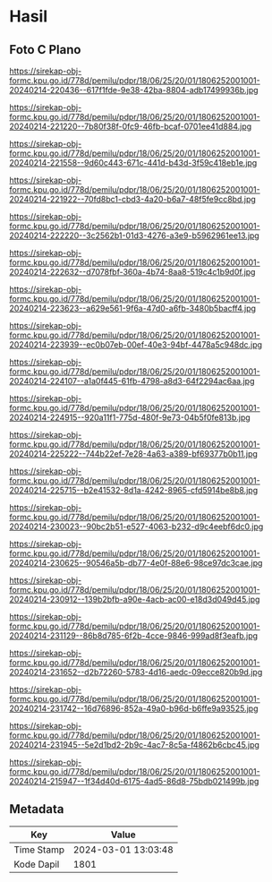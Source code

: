# Hasil

## Foto C Plano

https://sirekap-obj-formc.kpu.go.id/778d/pemilu/pdpr/18/06/25/20/01/1806252001001-20240214-220436--617f1fde-9e38-42ba-8804-adb17499936b.jpg

https://sirekap-obj-formc.kpu.go.id/778d/pemilu/pdpr/18/06/25/20/01/1806252001001-20240214-221220--7b80f38f-0fc9-46fb-bcaf-0701ee41d884.jpg

https://sirekap-obj-formc.kpu.go.id/778d/pemilu/pdpr/18/06/25/20/01/1806252001001-20240214-221558--9d60c443-671c-441d-b43d-3f59c418eb1e.jpg

https://sirekap-obj-formc.kpu.go.id/778d/pemilu/pdpr/18/06/25/20/01/1806252001001-20240214-221922--70fd8bc1-cbd3-4a20-b6a7-48f5fe9cc8bd.jpg

https://sirekap-obj-formc.kpu.go.id/778d/pemilu/pdpr/18/06/25/20/01/1806252001001-20240214-222220--3c2562b1-01d3-4276-a3e9-b5962961ee13.jpg

https://sirekap-obj-formc.kpu.go.id/778d/pemilu/pdpr/18/06/25/20/01/1806252001001-20240214-222632--d7078fbf-360a-4b74-8aa8-519c4c1b9d0f.jpg

https://sirekap-obj-formc.kpu.go.id/778d/pemilu/pdpr/18/06/25/20/01/1806252001001-20240214-223623--a629e561-9f6a-47d0-a6fb-3480b5bacff4.jpg

https://sirekap-obj-formc.kpu.go.id/778d/pemilu/pdpr/18/06/25/20/01/1806252001001-20240214-223939--ec0b07eb-00ef-40e3-94bf-4478a5c948dc.jpg

https://sirekap-obj-formc.kpu.go.id/778d/pemilu/pdpr/18/06/25/20/01/1806252001001-20240214-224107--a1a0f445-61fb-4798-a8d3-64f2294ac6aa.jpg

https://sirekap-obj-formc.kpu.go.id/778d/pemilu/pdpr/18/06/25/20/01/1806252001001-20240214-224915--920a11f1-775d-480f-9e73-04b5f0fe813b.jpg

https://sirekap-obj-formc.kpu.go.id/778d/pemilu/pdpr/18/06/25/20/01/1806252001001-20240214-225222--744b22ef-7e28-4a63-a389-bf69377b0b11.jpg

https://sirekap-obj-formc.kpu.go.id/778d/pemilu/pdpr/18/06/25/20/01/1806252001001-20240214-225715--b2e41532-8d1a-4242-8965-cfd5914be8b8.jpg

https://sirekap-obj-formc.kpu.go.id/778d/pemilu/pdpr/18/06/25/20/01/1806252001001-20240214-230023--90bc2b51-e527-4063-b232-d9c4eebf6dc0.jpg

https://sirekap-obj-formc.kpu.go.id/778d/pemilu/pdpr/18/06/25/20/01/1806252001001-20240214-230625--90546a5b-db77-4e0f-88e6-98ce97dc3cae.jpg

https://sirekap-obj-formc.kpu.go.id/778d/pemilu/pdpr/18/06/25/20/01/1806252001001-20240214-230912--139b2bfb-a90e-4acb-ac00-e18d3d049d45.jpg

https://sirekap-obj-formc.kpu.go.id/778d/pemilu/pdpr/18/06/25/20/01/1806252001001-20240214-231129--86b8d785-6f2b-4cce-9846-999ad8f3eafb.jpg

https://sirekap-obj-formc.kpu.go.id/778d/pemilu/pdpr/18/06/25/20/01/1806252001001-20240214-231652--d2b72260-5783-4d16-aedc-09ecce820b9d.jpg

https://sirekap-obj-formc.kpu.go.id/778d/pemilu/pdpr/18/06/25/20/01/1806252001001-20240214-231742--16d76896-852a-49a0-b96d-b6ffe9a93525.jpg

https://sirekap-obj-formc.kpu.go.id/778d/pemilu/pdpr/18/06/25/20/01/1806252001001-20240214-231945--5e2d1bd2-2b9c-4ac7-8c5a-f4862b6cbc45.jpg

https://sirekap-obj-formc.kpu.go.id/778d/pemilu/pdpr/18/06/25/20/01/1806252001001-20240214-215947--1f34d40d-6175-4ad5-86d8-75bdb021499b.jpg


## Metadata

| Key        | Value               |
| ---------- | ------------------- |
| Time Stamp | 2024-03-01 13:03:48 |
| Kode Dapil | 1801                |



